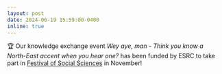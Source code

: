 ```yaml
---
layout: post
date: 2024-06-19 15:59:00-0400
inline: true
---
```


🏆 Our knowledge exchange event *Wey aye, man - Think you know a North-East accent when you hear one?* has been funded by ESRC to take part in [Festival of Social Sciences](https://www.ukri.org/what-we-do/public-engagement/public-engagement-esrc/festival-of-social-science/) in November!